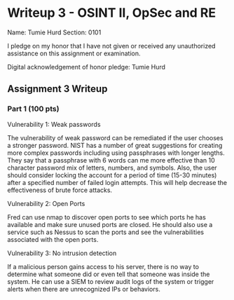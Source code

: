 Writeup 3 - OSINT II, OpSec and RE
======

Name: Tumie Hurd
Section: 0101

I pledge on my honor that I have not given or received any unauthorized assistance on this assignment or examination.

Digital acknowledgement of honor pledge: Tumie Hurd

## Assignment 3 Writeup

### Part 1 (100 pts)
Vulnerability 1: Weak passwords

The vulnerability of weak password can be remediated if the user chooses a stronger password.  NIST has a number of great suggestions for creating more complex passwords including using passphrases with longer lengths. They say that a passphrase with 6 words can me more effective than 10 character password mix of letters, numbers, and symbols. Also, the user should consider locking the account for a period of time (15-30 minutes) after a specified number of failed login attempts. This will help decrease the effectiveness of brute force attacks.

Vulnerability 2: Open Ports

Fred can use nmap to discover open ports to see which ports he has available and make sure unused ports are closed. He should also use a service such as Nessus to scan the ports and see the vulnerabilities associated with the open ports.   

Vulnerability 3: No intrusion detection

If a malicious person gains access to his server, there is no way to determine what someone did or even tell that someone was inside the system.  He can use a SIEM to review audit logs of the system or trigger alerts when there are unrecognized IPs or behaviors.  

